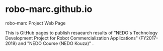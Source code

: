 # robo-marc.github.io
robo-marc Project Web Page

This is GitHub pages to publish resaearch results of "NEDO's Technology Development Project for Robot Commercialization Applications" (FY2017-2019) and "NEDO Course (NEDO Kouza)" .

